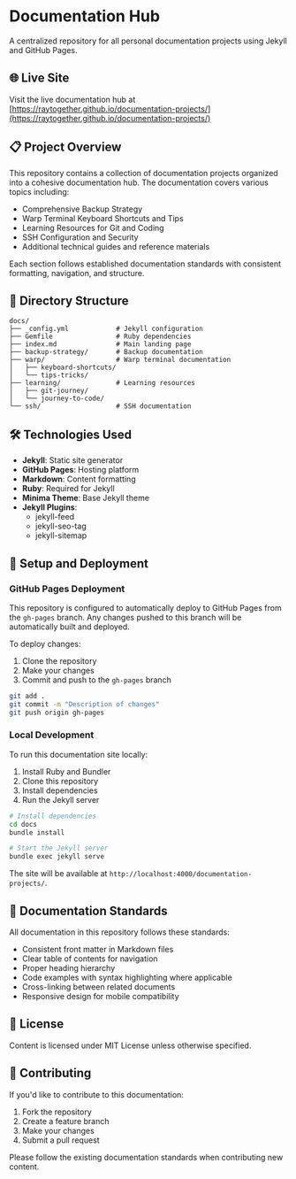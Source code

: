 # Documentation Hub

A centralized repository for all personal documentation projects using Jekyll and GitHub Pages.

## 🌐 Live Site

Visit the live documentation hub at [https://raytogether.github.io/documentation-projects/](https://raytogether.github.io/documentation-projects/)

## 📋 Project Overview

This repository contains a collection of documentation projects organized into a cohesive documentation hub. The documentation covers various topics including:

- Comprehensive Backup Strategy
- Warp Terminal Keyboard Shortcuts and Tips
- Learning Resources for Git and Coding
- SSH Configuration and Security
- Additional technical guides and reference materials

Each section follows established documentation standards with consistent formatting, navigation, and structure.

## 📁 Directory Structure

```
docs/
├── _config.yml            # Jekyll configuration
├── Gemfile                # Ruby dependencies
├── index.md               # Main landing page
├── backup-strategy/       # Backup documentation
├── warp/                  # Warp terminal documentation
│   ├── keyboard-shortcuts/
│   └── tips-tricks/
├── learning/              # Learning resources
│   ├── git-journey/
│   └── journey-to-code/
└── ssh/                   # SSH documentation
```

## 🛠️ Technologies Used

- **Jekyll**: Static site generator
- **GitHub Pages**: Hosting platform
- **Markdown**: Content formatting
- **Ruby**: Required for Jekyll
- **Minima Theme**: Base Jekyll theme
- **Jekyll Plugins**: 
  - jekyll-feed
  - jekyll-seo-tag
  - jekyll-sitemap

## 🚀 Setup and Deployment

### GitHub Pages Deployment

This repository is configured to automatically deploy to GitHub Pages from the `gh-pages` branch. Any changes pushed to this branch will be automatically built and deployed.

To deploy changes:

1. Clone the repository
2. Make your changes
3. Commit and push to the `gh-pages` branch

```bash
git add .
git commit -m "Description of changes"
git push origin gh-pages
```

### Local Development

To run this documentation site locally:

1. Install Ruby and Bundler
2. Clone this repository
3. Install dependencies
4. Run the Jekyll server

```bash
# Install dependencies
cd docs
bundle install

# Start the Jekyll server
bundle exec jekyll serve
```

The site will be available at `http://localhost:4000/documentation-projects/`.

## 📝 Documentation Standards

All documentation in this repository follows these standards:

- Consistent front matter in Markdown files
- Clear table of contents for navigation
- Proper heading hierarchy
- Code examples with syntax highlighting where applicable
- Cross-linking between related documents
- Responsive design for mobile compatibility

## 📄 License

Content is licensed under MIT License unless otherwise specified.

## 🤝 Contributing

If you'd like to contribute to this documentation:

1. Fork the repository
2. Create a feature branch
3. Make your changes
4. Submit a pull request

Please follow the existing documentation standards when contributing new content.

